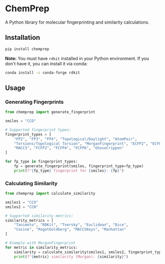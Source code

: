 # ChemPrep

A Python library for molecular fingerprinting and similarity calculations.

## Installation

```bash
pip install chemprep
```

**Note:** You must have `rdkit` installed in your Python environment. If you don't have it, you can install it via conda:

```bash
conda install -c conda-forge rdkit
```

## Usage

### Generating Fingerprints

```python
from chemprep import generate_fingerprint

smiles = "CCO"

# Supported fingerprint types:
fingerprint_types = [
    "FP2", "FP3", "FP4", "Topological/Daylight", "AtomPair", 
    "Torsions/Topological Torsion", "MorganFingerprint", "ECFP2", "ECFP4", "ECFP6", 
    "MACCS", "FCFP2", "FCFP4", "FCFP6", "GhoseCrippen"
]

for fp_type in fingerprint_types:
    fp = generate_fingerprint(smiles, fingerprint_type=fp_type)
    print(f"{fp_type} fingerprint for {smiles}: {fp}")

```

### Calculating Similarity

```python
from chemprep import calculate_similarity

smiles1 = "CCO"
smiles2 = "CCN"

# Supported similarity metrics:
similarity_metrics = [
    "Tanimoto", "RDKit", "Tversky", "Euclidean", "Dice", 
    "Cosine", "RogotGoldberg", "MACCSKeys", "Manhattan"
]

# Example with MorganFingerprint
for metric in similarity_metrics:
    similarity = calculate_similarity(smiles1, smiles2, fingerprint_type="MorganFingerprint", similarity_metric=metric)
    print(f"{metric} similarity (Morgan): {similarity}")

```

